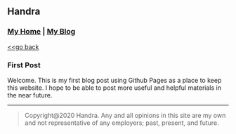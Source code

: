 ## Handra

### [My Home](/) | [My Blog](/blog)

[<<go back](..)

### First Post
Welcome. This is my first blog post using Github Pages as a place to keep this website. I hope to be able to post more useful and helpful materials in the near future.

---
> Copyright@2020 Handra. Any and all opinions in this site are my own and not representative of any employers; past, present, and future.